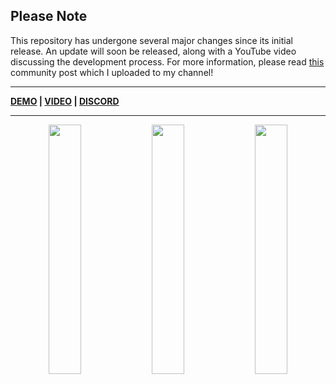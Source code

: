 ## Please Note
This repository has undergone several major changes since its initial release. An update will soon be released, along with a YouTube video discussing the development process. For more information, please read [this](https://www.youtube.com/channel/UCGLR3v7NaV1t92dnzWZNSKA/community?lb=UgxlXQ_Cz7YIBDkxlpJ4AaABCQ) community post which I uploaded to my  channel!

---

**[DEMO](https://bit.ly/creature-creator-demo) | [VIDEO](https://youtu.be/Br_SQAc87s8) | [DISCORD](https://discord.gg/sJysbdu)**

---

<p align="middle">
  <img src="https://img.itch.zone/aW1hZ2UvNzY4NjAzLzQzMDA0MjMucG5n/original/1fZLdQ.png" width="32%" />
  <img src="https://img.itch.zone/aW1hZ2UvNzY4NjAzLzQzMDA0MjQucG5n/original/gzAD%2B0.png" width="32%" /> 
  <img src="https://img.itch.zone/aW1hZ2UvNzY4NjAzLzQzMDA0MjUucG5n/original/yuJn7Y.png" width="32%" />
</p>
